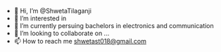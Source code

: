 - 👋 Hi, I’m @ShwetaTilaganji
- 👀 I’m interested in 
- 🌱 I’m currently persuing bachelors in electronics and communication
- 💞️ I’m looking to collaborate on ...
- 📫 How to reach me shwetast018@gmail.com

<!---
ShwetaTilaganji/ShwetaTilaganji is a ✨ special ✨ repository because its `README.md` (this file) appears on your GitHub profile.
You can click the Preview link to take a look at your changes.
--->
